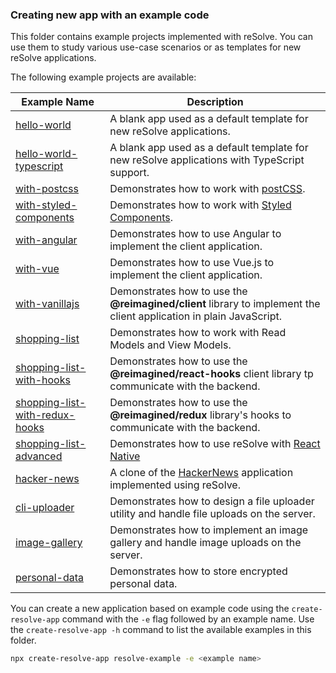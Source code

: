 ### Creating new app with an example code

This folder contains example projects implemented with reSolve. You can use them to study various use-case scenarios or as templates for new reSolve applications.

The following example projects are available:

| Example Name                                                                                                                | Description                                                                                                     |
| --------------------------------------------------------------------------------------------------------------------------- | --------------------------------------------------------------------------------------------------------------- |
| [hello-world](https://github.com/reimagined/resolve/tree/master/examples/hello-world)                                       | A blank app used as a default template for new reSolve applications.                                            |
| [hello-world-typescript](https://github.com/reimagined/resolve/tree/master/examples/hello-world-typescript)                 | A blank app used as a default template for new reSolve applications with TypeScript support.                    |
| [with-postcss](https://github.com/reimagined/resolve/tree/master/examples/with-postcss)                                     | Demonstrates how to work with [postCSS](https://github.com/postcss/postcss-loader#css-modules).                 |
| [with-styled-components](https://github.com/reimagined/resolve/tree/master/examples/with-styled-components)                 | Demonstrates how to work with [Styled Components](https://www.styled-components.com/docs).                      |
| [with-angular](https://github.com/reimagined/resolve/tree/master/examples/with-angular)                                     | Demonstrates how to use Angular to implement the client application.                                            |
| [with-vue](https://github.com/reimagined/resolve/tree/master/examples/with-vue)                                             | Demonstrates how to use Vue.js to implement the client application.                                            |
| [with-vanillajs](https://github.com/reimagined/resolve/tree/master/examples/with-vanillajs)                                 | Demonstrates how to use the **@reimagined/client** library to implement the client application in plain JavaScript. |
| [shopping-list](https://github.com/reimagined/resolve/tree/master/examples/shopping-list)                                   | Demonstrates how to work with Read Models and View Models.                                                      |
| [shopping-list-with-hooks](https://github.com/reimagined/resolve/tree/master/examples/shopping-list-with-hooks)             | Demonstrates how to use the **@reimagined/react-hooks** client library tp communicate with the backend.             |
| [shopping-list-with-redux-hooks](https://github.com/reimagined/resolve/tree/master/examples/shopping-list-with-redux-hooks) | Demonstrates how to use the **@reimagined/redux** library's hooks to communicate with the backend.                  |
| [shopping-list-advanced](https://github.com/reimagined/resolve/tree/master/examples/shopping-list-advanced)                 | Demonstrates how to use reSolve with [React Native](https://github.com/react-community/create-react-native-app) |
| [hacker-news](https://github.com/reimagined/resolve/tree/master/examples/hacker-news)                                       | A clone of the [HackerNews](https://news.ycombinator.com/) application implemented using reSolve.               |
| [cli-uploader](https://github.com/reimagined/resolve/tree/master/examples/cli-uploader)                                     | Demonstrates how to design a file uploader utility and handle file uploads on the server.                       |
| [image-gallery](https://github.com/reimagined/resolve/tree/master/examples/image-gallery)                                   | Demonstrates how to implement an image gallery and handle image uploads on the server.                           |
| [personal-data](https://github.com/reimagined/resolve/tree/master/examples/personal-data)                                   | Demonstrates how to store encrypted personal data.                                                              |

You can create a new application based on example code using the `create-resolve-app` command with the `-e` flag followed by an example name. Use the `create-resolve-app -h` command to list the available examples in this folder.

```sh
npx create-resolve-app resolve-example -e <example name>
```
